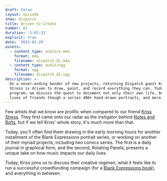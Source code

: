 ```yaml
---
draft: false
layout: episode
show: dispatch
title: Driven to Create
number: 81
duration: '1:01:32'
explicit: true
date: '2015-01-29'
assets:
  - content_type: audio/x-m4a
    format: m4a
    filename: dispatch_81.m4a
  - content_type: audio/ogg
    format: ogg
    filename: dispatch_81.ogg
description: >-
  On a never-ending bender of new projects, returning Dispatch guest Kriss
  Stress is driven to draw, paint, and record everything they can. Today on the
  program, we discuss the quest to document not only their own life, but the
  lives of friends though a series 400+ hand-drawn portraits, and more.
---
```

Few artists that we know are prolific when compared to our friend [Kriss Stress](http://krissstress.com). They first came onto our radar as the instigator behind [Notes and Bolts](https://machine.fm/dispatch/30), but if we tell Kriss' whole story, it's much more than that.

Today, you'll often find them drawing in the early morning hours for another installment of the Blank Expressions portrait series, or working on another of their myriad projects, including two comics series. The first is a daily journal in graphical form, and the second, Rotating Panels, presents a unique take on how music impacts our daily lives.

Today, Kriss joins us to discuss their creative regimen, what it feels like to run a successful crowdfunding campaign (for a [Blank Expressions book](https://www.indiegogo.com/projects/blank-expressions-the-book)), and everything in between.
